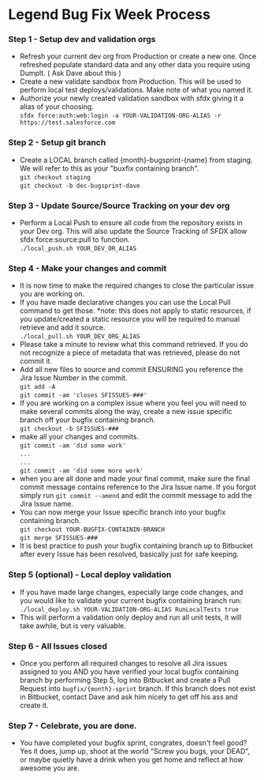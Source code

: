 # Legend Bug Fix Week Process

### Step 1 - Setup dev and validation orgs

* Refresh your current dev org from Production or create a new one.  Once refreshed populate standard data and 
any other data you require using DumpIt. ( Ask Dave about this )
* Create a new validate sandbox from Production. This will be used to perform local test deploys/validations. Make note of what you named it.
* Authorize your newly created validation sandbox with sfdx giving it a alias of your choosing.  
``sfdx force:auth:web:login -a YOUR-VALIDATION-ORG-ALIAS -r https://test.salesforce.com``


### Step 2 - Setup git branch

* Create a LOCAL branch called {month}-bugsprint-{name} from staging.  We will refer to this as your "buxfix containing branch".    
``git checkout staging``     
``git checkout -b dec-bugsprint-dave`` 

### Step 3 - Update Source/Source Tracking on your dev org

* Perform a Local Push to ensure all code from the repository exists in your Dev org.  This will also update the Source Tracking of SFDX allow sfdx force:source:pull to function.  
``./local_push.sh YOUR_DEV_OR_ALIAS``

### Step 4 - Make your changes and commit
* It is now time to make the required changes to close the particular issue you are working on.
* If you have made declarative changes you can use the  Local Pull command to get those.  *note: this does not apply to static resources, if you update/created a static resource you will be required to manual retrieve and add it source.  
``./local_pull.sh YOUR_DEV_ORG_ALIAS``
* Please take a minute to review what this command retrieved.  If you do not recognize a piece of metadata that was retrieved, please do not commit it.
* Add all new files to source and commit ENSURING you reference the Jira Issue Number in the commit.  
``git add -A``  
``git commit -am 'closes SFISSUES-###'``  
* If you are working on a complex issue where you feel you will need to make several commits along the way, create a new issue specific branch off your bugfix containing branch.  
``git checkout -b SFISSUES-###``  
* make all your changes and commits.  
``git commit -am 'did some work'``  
``...``  
``...``  
``git commit -am 'did some more work'``
* when you are all done and made your final commit, make sure the final commit message contains reference to the Jira Issue name.  If you forgot simply run ``git commit --amend`` and edit the commit message to add the Jira Issue name.
* You can now merge your Issue specific branch into your bugfix containing branch.  
``git checkout YOUR-BUGFIX-CONTAININ-BRANCH``  
``git merge SFISSUES-###``
* It is best practice to push your bugfix containing branch up to Bitbucket after every Issue has been resolved, basically just for safe keeping.

### Step 5 (optional) - Local deploy validation

* If you have made large changes, especially large code changes, and you would like to validate your current bugfix containing branch run:  
``./local_deploy.sh YOUR-VALIDATION-ORG-ALIAS RunLocalTests true``
* This will perform a validation only deploy and run all unit tests, it will take awhile, but is very valuable.

### Step 6 - All Issues closed
* Once you perform all required changes to resolve all Jira issues assigned to you AND you have verified your local bugfix containing branch by performing Step 5, log into Bitbucket and create a Pull Request
into ``bugfix/{month}-sprint`` branch.  If this branch does not exist in Bitbucket, contact Dave and ask him nicely to get off his ass and create it.

### Step 7 - Celebrate, you are done.
* You have completed your bugfix sprint, congrates, doesn't feel good? Yes it does, jump up, shoot at the world "Screw you bugs, your DEAD", or maybe quietly have a drink when you get home and reflect at how awesome you are.